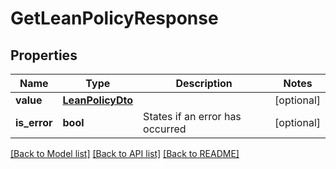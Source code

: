 # GetLeanPolicyResponse

## Properties
Name | Type | Description | Notes
------------ | ------------- | ------------- | -------------
**value** | [**LeanPolicyDto**](LeanPolicyDto.md) |  | [optional] 
**is_error** | **bool** | States if an error has occurred | [optional] 

[[Back to Model list]](../README.md#documentation-for-models) [[Back to API list]](../README.md#documentation-for-api-endpoints) [[Back to README]](../README.md)

